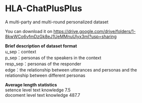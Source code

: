 # HLA-ChatPlusPlus
A multi-party and multi-round personalized  dataset

You can download it on https://drive.google.com/drive/folders/1-8kwWCo6vfmDzGk8eJ1UeMMnuUlyx3mI?usp=sharing


**Brief description of dataset format**<br/>
u_sep：context<br/>
p_sep：personas of the speakers in the context<br/>
resp_sep：personas of the responder<br/>
edge：the relationship between utterances and personas and the relationship between different personas<br/>


**Average length statistics**<br/>
setence level text knowledge 7.5 <br/>
docoment level text knowledge 487.7  <br/>
